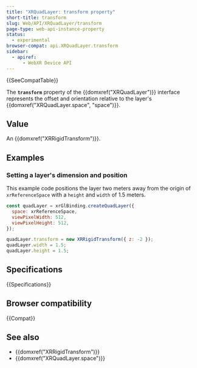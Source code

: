 ```yaml
---
title: "XRQuadLayer: transform property"
short-title: transform
slug: Web/API/XRQuadLayer/transform
page-type: web-api-instance-property
status:
  - experimental
browser-compat: api.XRQuadLayer.transform
sidebar:
  - apiref:
      - WebXR Device API
---
```


{{SeeCompatTable}}

The **`transform`** property of the {{domxref("XRQuadLayer")}} interface represents the offset and orientation relative to the layer's {{domxref("XRQuadLayer.space", "space")}}.

## Value

An {{domxref("XRRigidTransform")}}.

## Examples

### Setting a layer's dimension and position

This example code positions the layer two meters away from the origin of `xrReferenceSpace` with a `height` and `width` of 1.5 meters.

```js
const quadLayer = xrGlBinding.createQuadLayer({
  space: xrReferenceSpace,
  viewPixelWidth: 512,
  viewPixelHeight: 512,
});

quadLayer.transform = new XRRigidTransform({ z: -2 });
quadLayer.width = 1.5;
quadLayer.height = 1.5;
```

## Specifications

{{Specifications}}

## Browser compatibility

{{Compat}}

## See also

- {{domxref("XRRigidTransform")}}
- {{domxref("XRQuadLayer.space")}}
